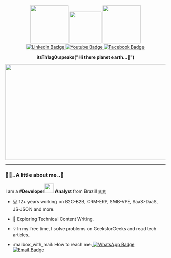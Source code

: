 <div id="header" align="center">
  <img src="https://media.giphy.com/media/XynQlyt0axNUU8lCkB/giphy.gif" width="120"/>
  <img src="https://media.giphy.com/media/WFZvB7VIXBgiz3oDXE/giphy.gif" width="100"/>
  <img src="https://media.giphy.com/media/qUABlXKRRvfQobzIXp/giphy.gif" width="120"/>
</div>

<div id="badges" align="center">
  <a href="https://www.linkedin.com/in/thiagosilvagusmao/">
  <img src="https://img.shields.io/badge/-LinkedIn-blue?logo=linkedin&logoColor=white&style=plastic" alt="LinkedIn Badge"/>
  </a>
  <a href="https://m.youtube.com/channel/UCh0iPr7XgGVcOrzzktAXEbQ#menu">
  <img src="https://img.shields.io/badge/-YouTube-red?style=plastic&logo=youtube&logoColor=white" alt="Youtube Badge"/>
  </a>
  <a href="https://m.facebook.com/100010878546442/">
  <img src="https://img.shields.io/badge/-Facebook-blue?style=plastic&logo=facebook&logoColor=white" alt="Facebook Badge"/>
  </a>
</div>

<div align="center">
<img src="https://komarev.com/ghpvc/?username=itsTh1ag0&style=flat-square&color=blue" alt=""/>
</div>

<strong><div align="center">itsTh1ag0.speaks("Hi there planet earth...🖖")</div></strong>

<div align="center">
  <img src="https://media.giphy.com/media/dWesBcTLavkZuG35MI/giphy.gif" width="600" height="300"/>
</div>

---

### 👨‍💻..A little about me..:selfie:
I am a <strong>#Developer<img src="https://media.giphy.com/media/WUlplcMpOCEmTGBtBW/giphy.gif" width="30"> Analyst</strong> from Brazil! :brazil:

- :computer: 12+ years working on B2C-B2B, CRM-ERP, SMB-VPE, SaaS-DaaS, JS-JSON and more.

- :telescope: Exploring Technical Content Writing.

- :bulb: In my free time, I solve problems on GeeksforGeeks and read tech articles.

- <div>:mailbox_with_mail: How to reach me:<a href="https://wa.me/+5511983961209">
  <img src="https://img.shields.io/badge/-WhatsApp-green?logo=whatsapp&logoColor=white&style=plastic" alt="WhatsApp Badge"/></a><a href="mailto:thiagosilvagusmao@hotmail.com">
  <img src="https://img.shields.io/badge/-Email-white?logo=email&logoColor=black&style=plastic" alt="Email Badge"/>
</a></div>
  
